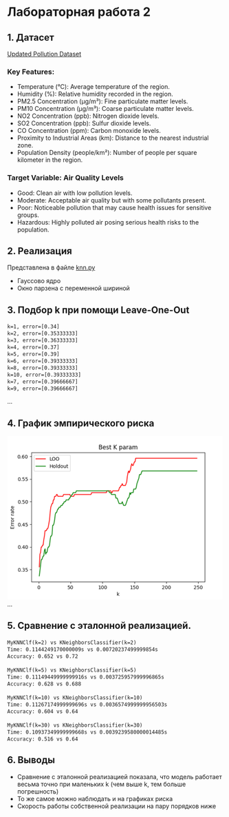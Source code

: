 # Лабораторная работа 2

## 1. Датасет
[Updated Pollution Dataset](https://www.kaggle.com/datasets/mujtabamatin/air-quality-and-pollution-assessment)

### Key Features:

- Temperature (°C): Average temperature of the region.
- Humidity (%): Relative humidity recorded in the region.
- PM2.5 Concentration (µg/m³): Fine particulate matter levels.
- PM10 Concentration (µg/m³): Coarse particulate matter levels.
- NO2 Concentration (ppb): Nitrogen dioxide levels.
- SO2 Concentration (ppb): Sulfur dioxide levels.
- CO Concentration (ppm): Carbon monoxide levels.
- Proximity to Industrial Areas (km): Distance to the nearest industrial zone.
- Population Density (people/km²): Number of people per square kilometer in the region.

### Target Variable: Air Quality Levels

- Good: Clean air with low pollution levels.
- Moderate: Acceptable air quality but with some pollutants present.
- Poor: Noticeable pollution that may cause health issues for sensitive groups.
- Hazardous: Highly polluted air posing serious health risks to the population.

## 2. Реализация

Представлена в файле [knn.py](./knn.py)

- Гауссово ядро
- Окно парзена с переменной шириной

## 3. Подбор k при помощи Leave-One-Out
```
k=1, error=[0.34]
k=2, error=[0.35333333]
k=3, error=[0.36333333]
k=4, error=[0.37]
k=5, error=[0.39]
k=6, error=[0.39333333]
k=8, error=[0.39333333]
k=10, error=[0.39333333]
k=7, error=[0.39666667]
k=9, error=[0.39666667]
```
...

## 4. График эмпирического риска
![graph](readme/loo_holdout.png)
...

## 5. Сравнение с эталонной реализацией.
```
MyKNNClf(k=2) vs KNeighborsClassifier(k=2)
Time: 0.1144249170000009s vs 0.00720237499999854s
Accuracy: 0.652 vs 0.72

MyKNNClf(k=5) vs KNeighborsClassifier(k=5)
Time: 0.11149449999999916s vs 0.003725957999996865s
Accuracy: 0.628 vs 0.688

MyKNNClf(k=10) vs KNeighborsClassifier(k=10)
Time: 0.11267174999999696s vs 0.0036574999999956503s
Accuracy: 0.604 vs 0.64

MyKNNClf(k=30) vs KNeighborsClassifier(k=30)
Time: 0.10937349999999668s vs 0.0039239580000014485s
Accuracy: 0.516 vs 0.64
```

## 6. Выводы

- Сравнение с эталонной реализацией показала, что модель работает весьма точно при маленьких k (чем выше k, тем больше погрешность)
- То же самое можно наблюдать и на графиках риска
- Скорость работы собственной реализации на пару порядков ниже